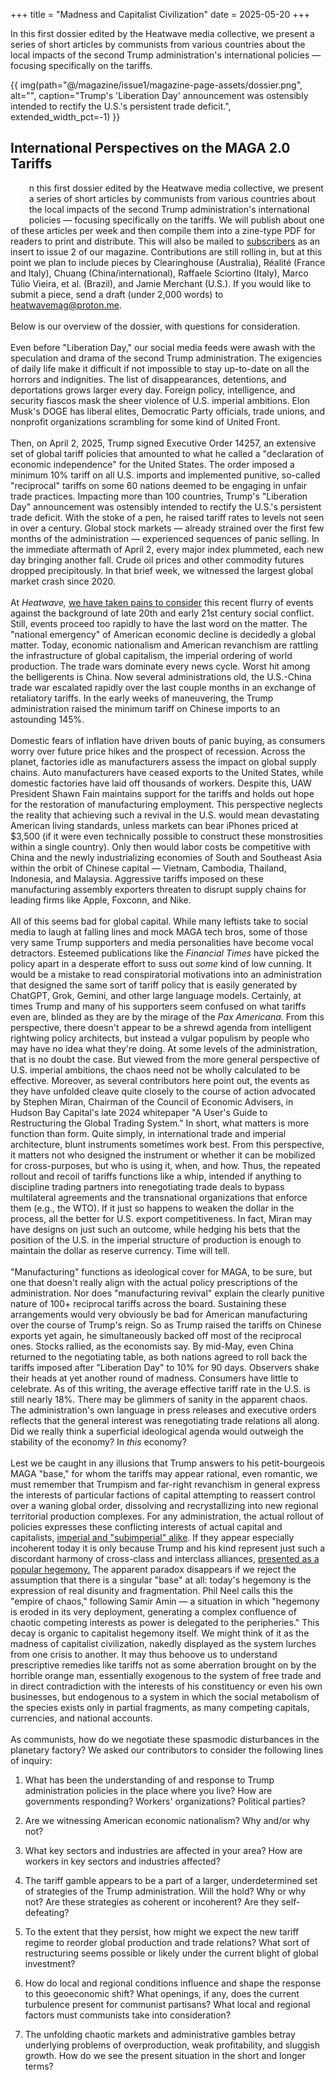 +++
title = "Madness and Capitalist Civilization"
date = 2025-05-20
+++

In this first dossier edited by the Heatwave media collective, we
present a series of short articles by communists from various countries
about the local impacts of the second Trump administration's
international policies &mdash; focusing specifically on the tariffs.

<!-- more -->
{{ img(path="@/magazine/issue1/magazine-page-assets/dossier.png", 
alt="", caption="Trump's 'Liberation Day' announcement was ostensibly intended to rectify the U.S.'s persistent trade deficit.", extended_width_pct=-1) }}


## **International Perspectives on the MAGA 2.0 Tariffs**

<font style="font-family: Arial, sans-serif; font-size:55pt; font-style:regular; width: .80em; font-weight: 400; line-height: 52px; float: left; color:rgb(255, 254, 255); padding-top: 10px; padding-bottom: 5px; padding-right: 1px; padding-left: -5px;  margin-right: -30px; margin-bottom: -5px;">I</font>n this first dossier edited by the Heatwave media collective, we
present a series of short articles by communists from various countries
about the local impacts of the second Trump administration's
international policies &mdash; focusing specifically on the tariffs. We will
publish about one of these articles per week and then compile them into
a zine-type PDF for readers to print and distribute. This will also be
mailed to [subscribers](https://www.patreon.com/c/HeatwaveMag) as an
insert to issue 2 of our magazine. Contributions are still rolling in,
but at this point we plan to include pieces by Clearinghouse
(Australia), Réalité (France and Italy), Chuang (China/international),
Raffaele Sciortino (Italy), Marco Túlio Vieira, et al. (Brazil), and
Jamie Merchant (U.S.). If you would like to submit a piece, send a draft
(under 2,000 words) to [heatwavemag@proton.me](mailto:heatwavemag@proton.me).
<br />
<br />
Below is our overview of the dossier, with questions for consideration.
<br />
<br />
Even before "Liberation Day," our social media feeds were awash with the
speculation and drama of the second Trump administration. The exigencies
of daily life make it difficult if not impossible to stay up-to-date on
all the horrors and indignities. The list of disappearances, detentions,
and deportations grows larger every day. Foreign policy, intelligence,
and security fiascos mask the sheer violence of U.S. imperial ambitions.
Elon Musk's DOGE has liberal elites, Democratic Party officials, trade
unions, and nonprofit organizations scrambling for some kind of United
Front.
<br />
<br />
Then, on April 2, 2025, Trump signed Executive Order 14257, an extensive
set of global tariff policies that amounted to what he called a
"declaration of economic independence" for the United States. The order
imposed a minimum 10% tariff on all U.S. imports and implemented
punitive, so-called "reciprocal" tariffs on some 60 nations deemed to be
engaging in unfair trade practices. Impacting more than 100 countries,
Trump\'s \"Liberation Day\" announcement was ostensibly intended to
rectify the U.S.'s persistent trade deficit. With the stoke of a pen, he
raised tariff rates to levels not seen in over a century. Global stock
markets &mdash; already strained over the first few months of the
administration &mdash; experienced sequences of panic selling. In the
immediate aftermath of April 2, every major index plummeted, each new
day bringing another fall. Crude oil prices and other commodity futures
dropped precipitously. In that brief week, we witnessed the largest
global market crash since 2020.
<br />
<br />
At *Heatwave,* [we have taken pains to
consider](https://heatwavemag.info/magazine/issue1/preprint-editorial-031125/)
this recent flurry of events against the background of late 20th and
early 21st century social conflict. Still, events proceed too rapidly to
have the last word on the matter. The "national emergency" of American
economic decline is decidedly a global matter. Today, economic
nationalism and American revanchism are rattling the infrastructure of
global capitalism, the imperial ordering of world production. The trade
wars dominate every news cycle. Worst hit among the belligerents is
China. Now several administrations old, the U.S.-China trade war
escalated rapidly over the last couple months in an exchange of
retaliatory tariffs. In the early weeks of maneuvering, the Trump
administration raised the minimum tariff on Chinese imports to an
astounding 145%.
<br />
<br />
Domestic fears of inflation have driven bouts of panic buying, as
consumers worry over future price hikes and the prospect of recession.
Across the planet, factories idle as manufacturers assess the impact on
global supply chains. Auto manufacturers have ceased exports to the
United States, while domestic factories have laid off thousands of
workers. Despite this, UAW President Shawn Fain maintains support for
the tariffs and holds out hope for the restoration of manufacturing
employment. This perspective neglects the reality that achieving such a
revival in the U.S. would mean devastating American living standards,
unless markets can bear iPhones priced at \$3,500 (if it were even
technically possible to construct these monstrosities within a single
country). Only then would labor costs be competitive with China and the
newly industrializing economies of South and Southeast Asia within the
orbit of Chinese capital &mdash; Vietnam, Cambodia, Thailand, Indonesia, and
Malaysia. Aggressive tariffs imposed on these manufacturing assembly
exporters threaten to disrupt supply chains for leading firms like
Apple, Foxconn, and Nike.
<br />
<br />
All of this seems bad for global capital. While many leftists take to
social media to laugh at falling lines and mock MAGA tech bros, some of
those very same Trump supporters and media personalities have become
vocal detractors. Esteemed publications like the *Financial Times*
have picked the policy apart in a desperate effort to suss out *some*
kind of low cunning. It would be a mistake to read conspiratorial
motivations into an administration that designed the same sort of tariff
policy that is easily generated by ChatGPT, Grok, Gemini, and other
large language models. Certainly, at times Trump and many of his
supporters seem confused on what tariffs even are, blinded as they are
by the mirage of the *Pax Americana.* From this perspective, there
doesn't appear to be a shrewd agenda from intelligent rightwing policy
architects, but instead a vulgar populism by people who may have no idea
what they're doing. At some levels of the administration, that is no
doubt the case. But viewed from the more general perspective of U.S.
imperial ambitions, the chaos need not be wholly calculated to be
effective. Moreover, as several contributors here point out, the events
as they have unfolded cleave quite closely to the course of action
advocated by Stephen Miran, Chairman of the Council of Economic
Advisers, in Hudson Bay Capital's late 2024 whitepaper "A User's Guide
to Restructuring the Global Trading System." In short, what matters is
more function than form. Quite simply, in international trade and
imperial architecture, blunt instruments sometimes work best. From this
perspective, it matters not who designed the instrument or whether it
can be mobilized for cross-purposes, but who is using it, when, and how.
Thus, the repeated rollout and recoil of tariffs functions like a whip,
intended if anything to discipline trading partners into renegotiating
trade deals to bypass multilateral agreements and the transnational
organizations that enforce them (e.g., the WTO). If it just so happens
to weaken the dollar in the process, all the better for U.S. export
competitiveness. In fact, Miran may have designs on just such an
outcome, while hedging his bets that the position of the U.S. in the
imperial structure of production is enough to maintain the dollar as
reserve currency. Time will tell.
<br />
<br />
"Manufacturing" functions as ideological cover for MAGA, to be sure, but
one that doesn\'t really align with the actual policy prescriptions of
the administration. Nor does "manufacturing revival" explain the clearly
punitive nature of 100+ reciprocal tariffs across the board. Sustaining
these arrangements would very obviously be bad for American
manufacturing over the course of Trump's reign. So as Trump raised the
tariffs on Chinese exports yet again, he simultaneously backed off most
of the reciprocal ones. Stocks rallied, as the economists say. By
mid-May, even China returned to the negotiating table, as both nations
agreed to roll back the tariffs imposed after "Liberation Day" to 10%
for 90 days. Observers shake their heads at yet another round of
madness. Consumers have little to celebrate. As of this writing, the
average effective tariff rate in the U.S. is still nearly 18%. There may
be glimmers of sanity in the apparent chaos. The administration's own
language in press releases and executive orders reflects that the
general interest was renegotiating trade relations all along. Did we
really think a superficial ideological agenda would outweigh the
stability of the economy? In *this* economy?
<br />
<br />
Lest we be caught in any illusions that Trump answers to his
petit-bourgeois MAGA "base," for whom the tariffs may appear rational,
even romantic, we must remember that Trumpism and far-right revanchism
in general express the interests of particular factions of capital
attempting to reassert control over a waning global order, dissolving
and recrystallizing into new regional territorial production complexes.
For any administration, the actual rollout of policies expresses these
conflicting interests of actual capital and capitalists, [imperial and
"subimperial" alike](https://spectrejournal.com/a-tale-of-two-ports/). If
they appear especially incoherent today it is only because Trump and his
kind represent just such a discordant harmony of cross-class and
interclass alliances, [presented as a popular
hegemony.](https://endnotes.org.uk/posts/endnotes-onward-barbarians)
The apparent paradox disappears if we reject the assumption that there
is a singular "base" at all: today\'s hegemony is the expression of real
disunity and fragmentation. Phil Neel calls this the "empire of chaos,"
following Samir Amin &mdash; a situation in which "hegemony is eroded in its
very deployment, generating a complex confluence of chaotic competing
interests as power is delegated to the peripheries." This decay is
organic to capitalist hegemony itself. We might think of it as the
madness of capitalist civilization, nakedly displayed as the system
lurches from one crisis to another. It may thus behoove us to understand
prescriptive remedies like tariffs not as some aberration brought on by
the horrible orange man, essentially exogenous to the system of free
trade and in direct contradiction with the interests of his constituency
or even his own businesses, but endogenous to a system in which the
social metabolism of the species exists only in partial fragments, as
many competing capitals, currencies, and national accounts.
<br />
<br />
As communists, how do we negotiate these spasmodic disturbances in the
planetary factory? We asked our contributors to consider the following
lines of inquiry:

1.  What has been the understanding of and response to Trump
    administration policies in the place where you live? How are
    governments responding? Workers' organizations? Political parties?

2.  Are we witnessing American economic nationalism? Why and/or why not?

3.  What key sectors and industries are affected in your area? How are
    workers in key sectors and industries affected?

4.  The tariff gamble appears to be a part of a larger, underdetermined
    set of strategies of the Trump administration. Will the hold? Why or
    why not? Are these strategies as coherent or incoherent? Are they
    self-defeating?

5.  To the extent that they persist, how might we expect the new tariff
    regime to reorder global production and trade relations? What sort
    of restructuring seems possible or likely under the current blight
    of global investment?

6.  How do local and regional conditions influence and shape the
    response to this geoeconomic shift? What openings, if any, does the
    current turbulence present for communist partisans? What local and
    regional factors must communists take into consideration?

7.  The unfolding chaotic markets and administrative gambles betray
    underlying problems of overproduction, weak profitability, and
    sluggish growth. How do we see the present situation in the short
    and longer terms?
